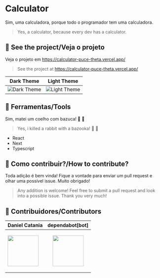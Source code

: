 # Calculator
Sim, uma calculadora, porque todo o programador tem uma calculadora.
> Yes, a calculator, because every dev has a calculator.

## :eyes: See the project/Veja o projeto
Veja o projeto em https://calculator-puce-theta.vercel.app/
> See the project at https://calculator-puce-theta.vercel.app/

 Dark Theme | Light Theme
-------------- | ---------------
![Dark Theme](https://user-images.githubusercontent.com/78505788/194773406-b96558c7-c8d8-4473-9e44-289d00f26c0f.png) | ![Light Theme](https://user-images.githubusercontent.com/78505788/194773442-072ce0f6-1951-4796-ad64-f8aa5ac6e5fc.png) 



## :toolbox: Ferramentas/Tools
Sim, matei um coelho com bazuca! :rabbit: :gun:
> Yes, i killed a rabbit with a bazooka! :rabbit: :gun:
- React 
- Next
- Typescript

## :pushpin: Como contribuir?/How to contribute?
Toda adição é bem vinda! Fique a vontade para enviar um pull request e olhar uma possível issue. Muito obrigado!
> Any addition is welcome! Feel free to submit a pull request and look into a possible issue. Thank you very much!

## :construction_worker: Contribuidores/Contributors
Daniel Catania | dependabot[bot]
-------------- | ---------------
<img src="https://github.com/danielcatania.png" width=100> | <p align="center"><img src="https://avatars.githubusercontent.com/in/29110?s=64&v=4" width=100></p>

